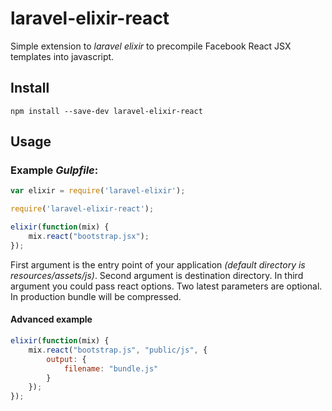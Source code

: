 # laravel-elixir-react

Simple extension to *laravel elixir* to precompile Facebook React JSX templates into javascript.

## Install

```
npm install --save-dev laravel-elixir-react
```

## Usage

### Example *Gulpfile*:

```javascript
var elixir = require('laravel-elixir');

require('laravel-elixir-react');

elixir(function(mix) {
    mix.react("bootstrap.jsx");
});

```
First argument is the entry point of your application _(default directory is resources/assets/js)_. Second argument is destination directory. In third argument you could pass react options. Two latest parameters are optional. In production bundle will be compressed.

#### Advanced example

```javascript
elixir(function(mix) {
    mix.react("bootstrap.js", "public/js", {
    	output: {
            filename: "bundle.js"
        }
    });
});
```
